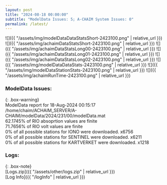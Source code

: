 ```yaml
---
layout: post
title: "2024-08-18 00:00:00"
subtitle: "ModelData Issues: 5; A-CHAIM System Issues: 0"
permalink: /latest/
---
```


![]({{ "/assets/img/modelDataDataStatsShort-2423100.png" | relative_url }})
![]({{ "/assets/img/achaimDataStatsShort-2423100.png" | relative_url }})
![]({{ "/assets/img/achaimDataStatsLong00-2423100.png" | relative_url }})
![]({{ "/assets/img/achaimDataStatsLong01-2423100.png" | relative_url }})
![]({{ "/assets/img/achaimDataStatsLong02-2423100.png" | relative_url }})
![]({{ "/assets/img/modelDataDataStats-2423100.png" | relative_url }})
![]({{ "/assets/img/modelDataStationStats-2423100.png" | relative_url }})
![]({{ "/assets/img/achaimRunTime-2423100.png" | relative_url }})


### ModelData Issues:  
  
{: .box-warning}  
 ModelData report for 18-Aug-2024 00:15:17   
 /home/chaim/ACHAIM_SERVER/A-CHAIM/modelData/2024/231/00/modelData.mat   
 62.1745% of RIO absoprtion values are finite   
 71.7656% of RIO volt values are finite   
 0% of all possible stations for IONO were downloaded. x6756   
 0% of all possible stations for SENTINEL were downloaded. x6211   
 0% of all possible stations for KARTVERKET were downloaded. x1218   
  


### Logs:  
  
{: .box-note}  
[Logs.zip]({{ "/assets/other/logs.zip" | relative_url }})  
[Log Info]({{ "/logInfo" | relative_url }})  
